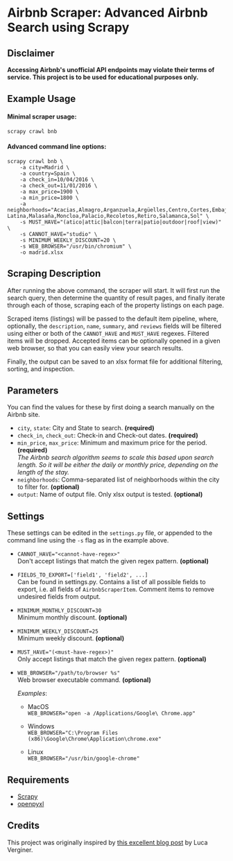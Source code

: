 # Airbnb Scraper: Advanced Airbnb Search using Scrapy 

## Disclaimer

**Accessing Airbnb's unofficial API endpoints may violate their terms of service. This project is to be used for 
educational purposes only.**

## Example Usage

#### Minimal scraper usage:

    scrapy crawl bnb
    
#### Advanced command line options:

```
scrapy crawl bnb \
    -a city=Madrid \
    -a country=Spain \
    -a check_in=10/04/2016 \
    -a check_out=11/01/2016 \
    -a max_price=1900 \
    -a min_price=1800 \
    -a neighborhoods="Acacias,Almagro,Arganzuela,Argüelles,Centro,Cortes,Embajadores,Imperial,Jerónimos,La Latina,Malasaña,Moncloa,Palacio,Recoletos,Retiro,Salamanca,Sol" \
    -s MUST_HAVE="(atico|attic|balcon|terra|patio|outdoor|roof|view)" \
    -s CANNOT_HAVE="studio" \
    -s MINIMUM_WEEKLY_DISCOUNT=20 \
    -s WEB_BROWSER="/usr/bin/chromium" \
    -o madrid.xlsx
```

## Scraping Description

After running the above command, the scraper will start. It will first run the 
search query, then determine the quantity of result pages, and finally iterate 
through each of those, scraping each of the property listings on each page.

Scraped items (listings) will be passed to the default item pipeline, where, 
optionally, the `description`, `name`, `summary`, and `reviews` fields will be
filtered using either or both of the `CANNOT_HAVE` and `MUST_HAVE` regexes. 
Filtered items will be dropped. Accepted items can be optionally opened in a 
given web browser, so that you can easily view your search results.

Finally, the output can be saved to an xlsx format file for additional 
filtering, sorting, and inspection.

## Parameters

You can find the values for these by first doing a search manually on the 
Airbnb site. 

* `city`, `state`: City and State to search. **(required)** 
* `check_in`, `check_out`: Check-in and Check-out dates. **(required)** 
* `min_price`, `max_price`: Minimum and maximum price for the period. **(required)**  
  *The Airbnb search algorithm seems to scale this based upon search length. So 
  it will be either the daily or monthly price, depending on the length of the 
  stay.*
* `neighborhoods`: Comma-separated list of neighborhoods within the city
  to filter for. **(optional)**
* `output`: Name of output file. Only xlsx output is tested. 
  **(optional)**

## Settings

These settings can be edited in the `settings.py` file, or appended to the 
command line using the `-s` flag as in the example above.

* `CANNOT_HAVE="<cannot-have-regex>"`  
  Don't accept listings that match the given regex pattern. 
  **(optional)**
  
* `FIELDS_TO_EXPORT=['field1', 'field2', ...]`  
  Can be found in settings.py. Contains a list of all possible fields to 
  export, i.e. all fields of `AirbnbScraperItem`. Comment items to 
  remove undesired fields from output.
  
* `MINIMUM_MONTHLY_DISCOUNT=30`  
  Minimum monthly discount. 
  **(optional)**

* `MINIMUM_WEEKLY_DISCOUNT=25`  
  Minimum weekly discount. 
  **(optional)**

* `MUST_HAVE="(<must-have-regex>)"`  
  Only accept listings that match the given regex pattern. 
  **(optional)**

* `WEB_BROWSER="/path/to/browser %s"`  
  Web browser executable command. **(optional)**  
    
  *Examples*:
  - MacOS  
  `WEB_BROWSER="open -a /Applications/Google\ Chrome.app"`

  - Windows  
  `WEB_BROWSER="C:\Program Files (x86)\Google\Chrome\Application\chrome.exe"`
    
  - Linux  
  `WEB_BROWSER="/usr/bin/google-chrome"`


## Requirements

* [Scrapy](http://scrapy.org/)
* [openpyxl](https://openpyxl.readthedocs.io/en/default/#installation)


## Credits

This project was originally inspired by 
[this excellent blog post](http://www.verginer.eu/blog/web-scraping-airbnb/) 
by Luca Verginer.
